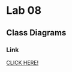 # Lab 08

## Class Diagrams 

### Link

[CLICK HERE!](https://docs.google.com/document/d/1x9CoG1JwLc9iI9IVZNV29in_Lz2YPhq_NbrHF0e9eA0/edit?usp=sharing)
